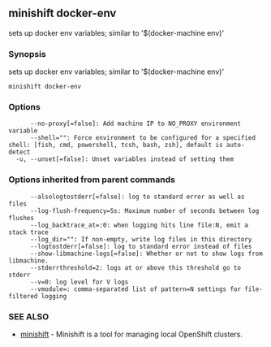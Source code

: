 ## minishift docker-env

sets up docker env variables; similar to '$(docker-machine env)'

### Synopsis


sets up docker env variables; similar to '$(docker-machine env)'

```
minishift docker-env
```

### Options

```
      --no-proxy[=false]: Add machine IP to NO_PROXY environment variable
      --shell="": Force environment to be configured for a specified shell: [fish, cmd, powershell, tcsh, bash, zsh], default is auto-detect
  -u, --unset[=false]: Unset variables instead of setting them
```

### Options inherited from parent commands

```
      --alsologtostderr[=false]: log to standard error as well as files
      --log-flush-frequency=5s: Maximum number of seconds between log flushes
      --log_backtrace_at=:0: when logging hits line file:N, emit a stack trace
      --log_dir="": If non-empty, write log files in this directory
      --logtostderr[=false]: log to standard error instead of files
      --show-libmachine-logs[=false]: Whether or not to show logs from libmachine.
      --stderrthreshold=2: logs at or above this threshold go to stderr
      --v=0: log level for V logs
      --vmodule=: comma-separated list of pattern=N settings for file-filtered logging
```

### SEE ALSO
* [minishift](minishift.md)	 - Minishift is a tool for managing local OpenShift clusters.

